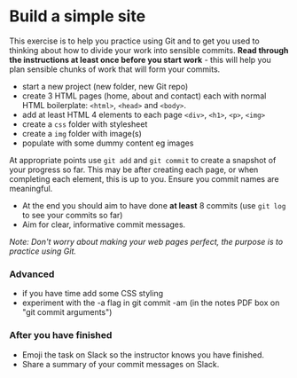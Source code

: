# Build a simple site

This exercise is to help you practice using Git and to get you used to thinking about how to divide your work into sensible commits. **Read through the instructions at least once before you start work** - this will help you plan sensible chunks of work that will form your commits.

- start a new project (new folder, new Git repo)
- create 3 HTML pages (home, about and contact) each with normal HTML boilerplate: `<html>`, `<head>` and `<body>`.
- add at least HTML 4 elements to each page `<div>`, `<h1>`, `<p>`, `<img>`
- create a `css` folder with stylesheet
- create a `img` folder with image(s)
- populate with some dummy content eg images

At appropriate points use `git add` and `git commit` to create a snapshot of your progress so far. This may be after creating each page, or when completing each element, this is up to you. Ensure you commit names are meaningful.

- At the end you should aim to have done **at least** 8 commits (use `git log` to see your commits so far)
- Aim for clear, informative commit messages.

*Note: Don't worry about making your web pages perfect, the purpose is to practice using Git.*

### Advanced
- if you have time add some CSS styling
- experiment with the -a flag in git commit -am (in the notes PDF box on "git commit arguments")

### After you have finished
- Emoji the task on Slack so the instructor knows you have finished.
- Share a summary of your commit messages on Slack.

